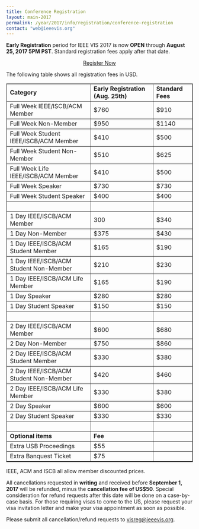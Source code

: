 ```yaml
---
title: Conference Registration
layout: main-2017
permalink: /year/2017/info/registration/conference-registration
contact: "web@ieeevis.org"
---
```


**Early Registration** period for IEEE VIS 2017 is now **OPEN** through **August 25, 2017 5PM PST**. Standard registration fees apply after that date.

<p align="center"><a href="http://www.cvent.com/events/2017-ieee-visualization-conference-vis-/event-summary-63f90d372ae44480b4f8d7071a2b2fd6.aspx" width="150" class="ieeevis-btn">Register Now</a></p>

The following table shows all registration fees in USD. 

<table border="1">
  <tbody>
    <tr>
      <td><strong>Category</strong></td>
      <td><strong>Early Registration (Aug. 25th)</strong></td> 
      <td><strong>Standard Fees</strong></td>
    </tr> 
    <tr>
      <td>Full Week IEEE/ISCB/ACM Member</td> 
      <td>$760</td> 
      <td>$910</td> 
    </tr> 
    <tr> 
      <td>Full Week Non-Member</td>
      <td>$950</td> 
      <td>$1140</td> 
    </tr> 
    <tr> 
      <td>Full Week Student IEEE/ISCB/ACM Member</td>
      <td>$410</td> 
      <td>$500</td> 
    </tr> 
    <tr> 
      <td>Full Week Student Non-Member</td> 
      <td>$510</td> 
      <td>$625</td> 
    </tr> 
    <tr> 
      <td>Full Week Life IEEE/ISCB/ACM Member</td> 
      <td>$410</td> 
      <td>$500</td> 
    </tr> 
    <tr> 
      <td>Full Week Speaker</td> 
      <td>$730</td> 
      <td>$730</td> 
    </tr> 
    <tr> 
      <td>Full Week Student Speaker</td> 
      <td>$400</td> 
      <td>$400</td> 
    </tr> 
    <tr> 
      <td>&nbsp;</td> 
      <td>&nbsp;</td> 
      <td>&nbsp;</td> 
    </tr> 
    <tr> 
      <td>1 Day IEEE/ISCB/ACM Member</td> 
      <td>300</td> 
      <td>$340</td> 
    </tr> 
    <tr> 
      <td>1 Day Non-Member</td> 
      <td>$375</td> 
      <td>$430</td> 
    </tr> 
    <tr> 
      <td>1 Day IEEE/ISCB/ACM Student Member</td> 
      <td>$165</td> 
      <td>$190</td> 
    </tr> 
    <tr> 
      <td>1 Day IEEE/ISCB/ACM Student Non-Member</td> 
      <td>$210</td> 
      <td>$230</td> 
    </tr> 
    <tr> 
      <td>1 Day IEEE/ISCB/ACM Life Member</td> 
      <td>$165</td> 
      <td>$190</td> 
    </tr> 
    <tr> 
      <td>1 Day Speaker</td> 
      <td>$280</td> 
      <td>$280</td> 
    </tr> 
    <tr> 
      <td>1 Day Student Speaker</td> 
      <td>$150</td> 
      <td>$150</td> 
    </tr> 
    <tr> 
      <td>&nbsp;</td> 
      <td>&nbsp;</td> 
      <td>&nbsp;</td> 
    </tr> 
    <tr> 
     <td>2 Day IEEE/ISCB/ACM Member</td> 
      <td>$600</td> 
      <td>$680</td> 
    </tr> 
    <tr> 
      <td>2 Day Non-Member</td> 
      <td>$750</td> 
      <td>$860</td> 
    </tr> 
    <tr> 
      <td>2 Day IEEE/ISCB/ACM Student Member</td> 
      <td>$330</td> 
      <td>$380</td> 
    </tr> 
    <tr> 
      <td>2 Day IEEE/ISCB/ACM Student Non-Member</td> 
      <td>$420</td> 
      <td>$460</td> 
     </tr> 
    <tr> 
      <td>2 Day IEEE/ISCB/ACM Life Member</td> 
      <td>$330</td> 
      <td>$380</td> 
    </tr> 
    <tr> 
      <td>2 Day Speaker</td> 
      <td>$600</td> 
      <td>$600</td> 
    </tr> 
    <tr> 
      <td>2 Day Student Speaker</td> 
      <td>$330</td> 
      <td>$330</td> 
    </tr> 
    <tr> 
      <td>&nbsp;</td> 
      <td>&nbsp;</td> 
      <td>&nbsp;</td> 
    </tr> 
    <tr> 
      <td><strong>Optional items</strong></td> 
      <td><strong>Fee</strong></td> 
      <td>&nbsp;</td> 
     </tr> 
    <tr> 
      <td>Extra USB Proceedings</td> 
      <td>$55</td> 
      <td>&nbsp;</td> 
    </tr> 
    <tr> 
      <td>Extra Banquest Ticket</td> 
      <td>$75</td> 
      <td>&nbsp;</td> 
    </tr> 
  </tbody> 
</table> 

IEEE, ACM and ISCB all allow member discounted prices. 

All cancellations requested in **writing** and received before **September 1, 2017** will be refunded, minus the **cancellation fee of US$50**. Special consideration for refund requests after this date will be done on a case-by-case basis. For those requiring visas to come to the US, please request your visa invitation letter and make your visa appointment as soon as possible. 

Please submit all cancellation/refund requests to [visreg@ieeevis.org](mailto:visreg@ieeevis.org). 
